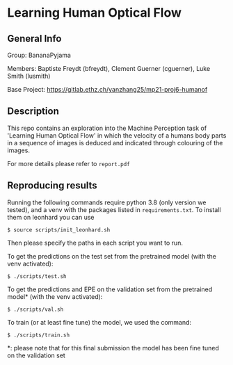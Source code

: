 # Learning Human Optical Flow

## General Info

Group: BananaPyjama

Members: Baptiste Freydt (bfreydt), Clement Guerner (cguerner), Luke Smith (lusmith)

Base Project: https://gitlab.ethz.ch/yanzhang25/mp21-proj6-humanof

## Description

This repo contains an exploration into the Machine Perception task of 'Learning Human Optical Flow' in which the velocity of a humans body parts in a sequence of images is deduced and indicated through colouring of the images.

For more details please refer to ```report.pdf```

## Reproducing results

Running the following commands require python 3.8 (only version we tested), and a venv with the packages listed in ```requirements.txt```. To install them on leonhard you can use 

```
$ source scripts/init_leonhard.sh
```

Then please specify the paths in each script you want to run.

To get the predictions on the test set from the pretrained model (with the venv activated):
```
$ ./scripts/test.sh
```

To get the predictions and EPE on the validation set from the pretrained model* (with the venv activated):
```
$ ./scripts/val.sh
```

To train (or at least fine tune) the model, we used the command:
```
$ ./scripts/train.sh
```

*: please note that for this final submission the model has been fine tuned on the validation set